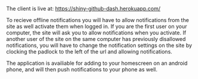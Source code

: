 The client is live at: https://shiny-github-dash.herokuapp.com/

To recieve offline notifications you will have to allow notifications from the site as well activate them when logged in. If you are the first user on your computer, the site will ask you to allow notifications when you activate. If another user of the site on the same computer has previously disallowed notifications, you will have to change the notification settings on the site by clocking the padlock to the left of the url and allowing notifications.

The application is availiable for adding to your homescreen on an android phone, and will then push notifications to your phone as well.
